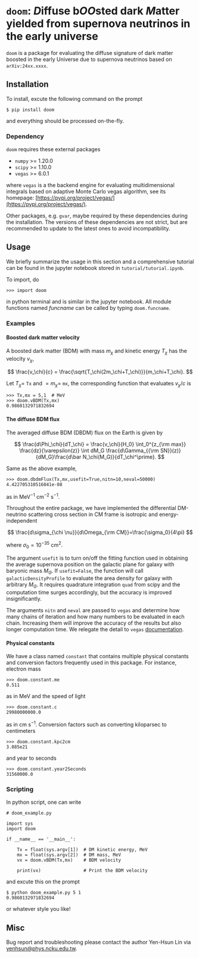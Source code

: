 # `doom`: *D*iffuse b*OO*sted dark *M*atter yielded from supernova neutrinos in the early universe


`doom` is a package for evaluating the diffuse signature of dark matter boosted in the early Universe due to supernova neutrinos based on `arXiv:24xx.xxxx`.

## Installation

To install, excute the following command on the prompt

    $ pip install doom

and everything should be processed on-the-fly.

### Dependency

`doom` requires these external packages

- `numpy` >= 1.20.0
- `scipy` >= 1.10.0
- `vegas` >= 6.0.1

where `vegas` is a the backend engine for evaluating multidimensional integrals based on adaptive Monte Carlo vegas algorithm, see its homepage: [https://pypi.org/project/vegas/](https://pypi.org/project/vegas/).

Other packages, e.g. `gvar`, maybe required by these dependencies during the installation.
The versions of these dependencies are not strict, but are recommended to update to the latest ones to avoid incompatibility. 


## Usage

We briefly summarize the usage in this section and a comprehensive tutorial can be found in the jupyter notebook stored in `tutorial/tutorial.ipynb`.

To import, do

    >>> import doom

in python terminal and is similar in the jupyter notebook. All module functions named *funcname* can be called by typing `doom.funcname`.

### Examples

#### Boosted dark matter velocity

A boosted dark matter (BDM) with mass $m_\chi$ and kinetic energy $T_\chi$ has the velocity $v_\chi$,

$$
\frac{v_\chi}{c} = \frac{\sqrt{T_\chi(2m_\chi+T_\chi)}}{m_\chi+T_\chi}.
$$

Let $T_\chi=$ `Tx` and $=m_\chi=$ `mx`, the corresponding function that evaluates $v_\chi/c$ is

    >>> Tx,mx = 5,1  # MeV
    >>> doom.vBDM(Tx,mx)
    0.9860132971832694


#### The diffuse BDM flux

The averaged diffuse BDM (DBDM) flux on the Earth is given by

$$
\frac{d\Phi_\chi}{dT_\chi} = \frac{v_\chi}{H_0} \int_0^{z_{\rm max}} \frac{dz}{\varepsilon(z)}  \int dM_G \frac{d\Gamma_{{\rm SN}}(z)}{dM_G}\frac{d\bar N_\chi(M_G)}{dT_\chi^\prime}. 
$$

Same as the above example,

    >>> doom.dbdmFlux(Tx,mx,usefit=True,nitn=10,neval=50000)
    4.422705310516041e-08

as in MeV<sup>−1</sup> cm<sup>−2</sup> s<sup>−1</sup>.

Throughout the entire package, we have implemented the differential DM-neutrino scattering cross section in CM frame is isotropic and energy-independent

$$
\frac{d\sigma_{\chi \nu}}{d\Omega_{\rm CM}}=\frac{\sigma_0}{4\pi}
$$

where $\sigma_0=10^{-35}$ cm<sup>2</sup>.

The argument `usefit` is to turn on/off the fitting function used in obtaining the average supernova position on the galactic plane for galaxy with baryonic mass $M_G$.
If `usefit=False`, the function will call `galacticDensityProfile` to evaluate the area density for galaxy with arbitrary $M_G$.
It requires quadrature integration `quad` from scipy and the computation time surges accordingly, but the accuracy is improved insignificantly.

The arguments `nitn` and `neval` are passed to `vegas` and determine how many chains of iteration and how many numbers to be evaluated in each chain. Increasing them will improve the accuracy of the results but also longer computation time. We relegate the detail to `vegas` [documentation](https://vegas.readthedocs.io/).


#### Physical constants

We have a class named `constant` that contains multiple physical constants and conversion factors frequently used in this package.
For instance, electron mass

    >>> doom.constant.me
    0.511

as in MeV and the speed of light

    >>> doom.constant.c
    29980000000.0

as in cm s<sup>−1</sup>.
Conversion factors such as converting kiloparsec to centimeters

    >>> doom.constant.kpc2cm
    3.085e21

and year to seconds

    >>> doom.constant.year2Seconds
    31560000.0


### Scripting

In python script, one can write

    # doom_example.py

    import sys
    import doom

    if __name__ == '__main__':

        Tx = float(sys.argv[1])  # DM kinetic energy, MeV
        mx = float(sys.argv[2])  # DM mass, MeV
        vx = doom.vBDM(Tx,mx)    # BDM velocity
        
        print(vx)                # Print the BDM velocity

and excute this on the prompt

    $ python doom_example.py 5 1
    0.9860132971832694

or whatever style you like!

## Misc

Bug report and troubleshooting please contact the author Yen-Hsun Lin via [yenhsun@phys.ncku.edu.tw](mailto:yenhsun@phys.ncku.edu.tw).
